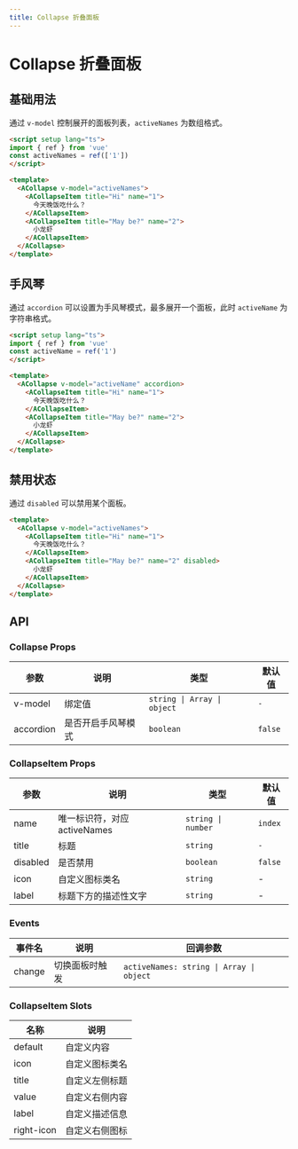 ```yaml
---
title: Collapse 折叠面板
---
```


# Collapse 折叠面板

## 基础用法

通过 `v-model` 控制展开的面板列表，`activeNames` 为数组格式。

```html
<script setup lang="ts">
import { ref } from 'vue'
const activeNames = ref(['1'])
</script>

<template>
  <ACollapse v-model="activeNames">
    <ACollapseItem title="Hi" name="1">
      今天晚饭吃什么？
    </ACollapseItem>
    <ACollapseItem title="May be?" name="2">
      小龙虾
    </ACollapseItem>
  </ACollapse>
</template>
```

## 手风琴

通过 `accordion` 可以设置为手风琴模式，最多展开一个面板，此时 `activeName` 为字符串格式。

```html
<script setup lang="ts">
import { ref } from 'vue'
const activeName = ref('1')
</script>

<template>
  <ACollapse v-model="activeName" accordion>
    <ACollapseItem title="Hi" name="1">
      今天晚饭吃什么？
    </ACollapseItem>
    <ACollapseItem title="May be?" name="2">
      小龙虾
    </ACollapseItem>
  </ACollapse>
</template>
```

## 禁用状态

通过 `disabled` 可以禁用某个面板。

```html
<template>
  <ACollapse v-model="activeNames">
    <ACollapseItem title="Hi" name="1">
      今天晚饭吃什么？
    </ACollapseItem>
    <ACollapseItem title="May be?" name="2" disabled>
      小龙虾
    </ACollapseItem>
  </ACollapse>
</template>
```

## API

### Collapse Props

| 参数 | 说明 | 类型 | 默认值 |
| --- | --- | --- | --- |
| v-model | 绑定值 | `string \| Array \| object` | `-` |
| accordion | 是否开启手风琴模式 | `boolean` | `false` |

### CollapseItem Props

| 参数 | 说明 | 类型 | 默认值 |
| --- | --- | --- | --- |
| name | 唯一标识符，对应 activeNames | `string \| number` | `index` |
| title | 标题 | `string` | `-` |
| disabled | 是否禁用 | `boolean` | `false` |
| icon | 自定义图标类名 | `string` | - |
| label | 标题下方的描述性文字 | `string` | - |

### Events

| 事件名 | 说明 | 回调参数 |
| --- | --- | --- |
| change | 切换面板时触发 | `activeNames: string \| Array \| object` |

### CollapseItem Slots

| 名称 | 说明 |
| --- | --- |
| default | 自定义内容 |
| icon | 自定义图标类名 | `string` | - |
| title | 自定义左侧标题 |
| value | 自定义右侧内容 |
| label | 自定义描述信息 |
| right-icon | 自定义右侧图标 |
